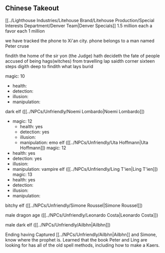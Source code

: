 ## Chinese Takeout

[[../Lighthouse Industries/Litehouse Brand/Litehouse Production/Special Interests Department/Denver Team|Denver Specials]]
1.5 million each
a favor each
1 million

we have tracked the phone to Xi'an city. 
phone belongs to a man named Peter cruse


findith the home of the sir yon (the Judge) hath decideth the fate of people accused of being hags(witches) from travelling lap saidth corner sixteen steps digith deep to findith what lays burid

magic: 10
 - health: 
 - detection:
 - illusion:
 - manipulation: 

dark elf ([[../NPCs/Unfriendly/Noemi Lombardo|Noemi Lombardo]])
- magic: 12
	- health: yes
	- detection: yes
	- illusion:
	- manipulation: 
emo elf ([[../NPCs/Unfriendly/Uta Hoffmann|Uta Hoffmann]])
magic: 12
 - health: yes
 - detection: yes
 - illusion:
 - manipulation: 
vampire elf ([[../NPCs/Unfriendly/Ling T'ien|Ling T'ien]])
magic: 13
 - health:  yes
 - detection: 
 - illusion:
 - manipulation: 

bitchy elf ([[../NPCs/Unfriendly/Simone Roussel|Simone Roussel]])

male dragon age ([[../NPCs/Unfriendly/Leonardo Costa|Leonardo Costa]])

male dark elf ([[../NPCs/Unfriendly/Ailbhn|Ailbhn]])

Ending having Captured [[../NPCs/Unfriendly/Ailbhn|Ailbhn]] and Simone, know where the prophet is. Learned that the book Peter and Ling are looking for has all of the old spell methods, including how to make a Kaers.